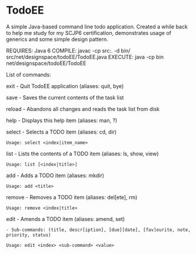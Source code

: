 TodoEE
======

A simple Java-based command line todo application. Created a while back to help me study for my SCJP6 certification,
demonstrates usage of generics and some simple design pattern.

REQUIRES: Java 6
COMPILE: javac -cp src:. -d bin/ src/net/designspace/todoEE/TodoEE.java 
EXECUTE: java -cp bin net/designspace/todoEE/TodoEE

List of commands:

exit 	- Quit TodoEE application
	  (aliases: quit, bye)	

save	- Saves the current contents of the task list
	  
reload	- Abandons all changes and reads the task list from disk

help	- Displays this help item
	  (aliases: man, ?)

select	- Selects a TODO item
	  (aliases: cd, dir)

	Usage: select <index|item_name>

list	- Lists the contents of a TODO item
	  (aliases: ls, show, view)

	Usage: list [<index|title>]

add	- Adds a TODO item
	  (aliases: mkdir)

	Usage: add <title>

remove	- Removes a TODO item
	  (aliases: del[ete], rm)

	Usage: remove <index|title>

edit	- Amends a TODO item
	  (aliases: amend, set)

	- Sub-commands: (title, descr[iption], [due][date], [fav]ourite, note, priority, status) 

	Usage: edit <index> <sub-command> <value>
 
